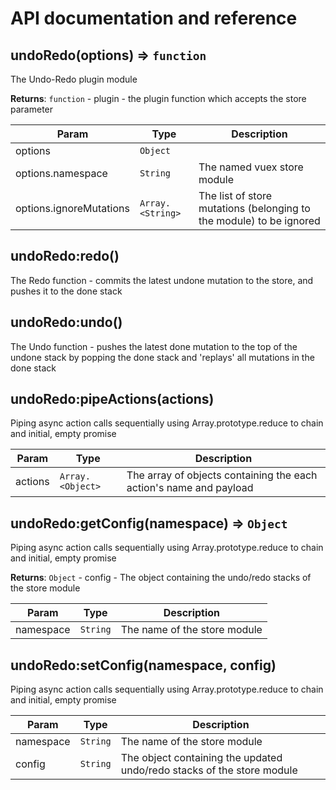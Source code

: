 # API documentation and reference

## undoRedo(options) ⇒ <code>function</code>

The Undo-Redo plugin module

**Returns**: <code>function</code> - plugin - the plugin function which accepts the store parameter

| Param                   | Type                              | Description                                                         |
| ----------------------- | --------------------------------- | ------------------------------------------------------------------- |
| options                 | <code>Object</code>               |                                                                     |
| options.namespace       | <code>String</code>               | The named vuex store module                                         |
| options.ignoreMutations | <code>Array.&lt;String&gt;</code> | The list of store mutations (belonging to the module) to be ignored |

## undoRedo:redo()

The Redo function - commits the latest undone mutation to the store,
and pushes it to the done stack

## undoRedo:undo()

The Undo function - pushes the latest done mutation to the top of the undone
stack by popping the done stack and 'replays' all mutations in the done stack

## undoRedo:pipeActions(actions)

Piping async action calls sequentially using Array.prototype.reduce
to chain and initial, empty promise

| Param   | Type                              | Description                                                        |
| ------- | --------------------------------- | ------------------------------------------------------------------ |
| actions | <code>Array.&lt;Object&gt;</code> | The array of objects containing the each action's name and payload |

## undoRedo:getConfig(namespace) ⇒ <code>Object</code>

Piping async action calls sequentially using Array.prototype.reduce
to chain and initial, empty promise

**Returns**: <code>Object</code> - config - The object containing the undo/redo stacks of the store module

| Param     | Type                | Description                  |
| --------- | ------------------- | ---------------------------- |
| namespace | <code>String</code> | The name of the store module |

## undoRedo:setConfig(namespace, config)

Piping async action calls sequentially using Array.prototype.reduce
to chain and initial, empty promise

| Param     | Type                | Description                                                            |
| --------- | ------------------- | ---------------------------------------------------------------------- |
| namespace | <code>String</code> | The name of the store module                                           |
| config    | <code>String</code> | The object containing the updated undo/redo stacks of the store module |
